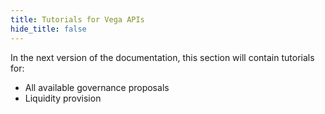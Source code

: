 ```yaml
---
title: Tutorials for Vega APIs
hide_title: false
---
```


In the next version of the documentation, this section will contain tutorials for:

* All available governance proposals
* Liquidity provision